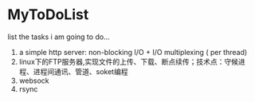 MyToDoList
==========

list the tasks i am going to do...

1. a simple http server: non-blocking I/O + I/O multiplexing ( per thread)
2. linux下的FTP服务器,实现文件的上传、下载、断点续传；技术点：守候进程、进程间通讯、管道、soket编程
3. websock
4. rsync
